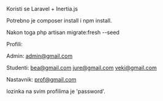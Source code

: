 Koristi se Laravel + Inertia.js

Potrebno je composer install i npm install.

Nakon toga php artisan migrate:fresh --seed

Profili:

Admin: admin@gmail.com

Studenti: bea@gmail.com jure@gmail.com veki@gmail.com

Nastavnik: prof@gmail.com


lozinka na svim profilima je 'password'.
